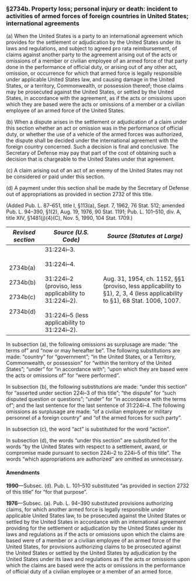 ### §2734b. Property loss; personal injury or death: incident to activities of armed forces of foreign countries in United States; international agreements ###

(a) When the United States is a party to an international agreement which provides for the settlement or adjudication by the United States under its laws and regulations, and subject to agreed pro rata reimbursement, of claims against another party to the agreement arising out of the acts or omissions of a member or civilian employee of an armed force of that party done in the performance of official duty, or arising out of any other act, omission, or occurrence for which that armed force is legally responsible under applicable United States law, and causing damage in the United States, or a territory, Commonwealth, or possession thereof; those claims may be prosecuted against the United States, or settled by the United States, in accordance with the agreement, as if the acts or omissions upon which they are based were the acts or omissions of a member or a civilian employee of an armed force of the United States.

(b) When a dispute arises in the settlement or adjudication of a claim under this section whether an act or omission was in the performance of official duty, or whether the use of a vehicle of the armed forces was authorized, the dispute shall be decided under the international agreement with the foreign country concerned. Such a decision is final and conclusive. The Secretary of Defense may pay that part of the cost of obtaining such a decision that is chargeable to the United States under that agreement.

(c) A claim arising out of an act of an enemy of the United States may not be considered or paid under this section.

(d) A payment under this section shall be made by the Secretary of Defense out of appropriations as provided in section 2732 of this title.

(Added Pub. L. 87–651, title I, §113(a), Sept. 7, 1962, 76 Stat. 512; amended Pub. L. 94–390, §1(2), Aug. 19, 1976, 90 Stat. 1191; Pub. L. 101–510, div. A, title XIV, §1481(j)(4)(C), Nov. 5, 1990, 104 Stat. 1709.)

|                      *Revised section*                       |                                                               *Source (U.S. Code)*                                                                |                                               *Source (Statutes at Large)*                                               |
|--------------------------------------------------------------|---------------------------------------------------------------------------------------------------------------------------------------------------|--------------------------------------------------------------------------------------------------------------------------|
|2734b(a)<br/><br/>2734b(b)<br/><br/>2734b(c)<br/><br/>2734b(d)|31:224i–3.<br/><br/>31:224i–4.<br/><br/>31:224i–2 (proviso, less applicability to 31:224i–2).<br/><br/>31:224i–5 (less applicability to 31:224i–2).|Aug. 31, 1954, ch. 1152, §§1 (proviso, less applicability to §1), 2, 3, 4 (less applicability to §1), 68 Stat. 1006, 1007.|

In subsection (a), the following omissions as surplusage are made: “the terms of” and “now or may hereafter be”. The following substitutions are made: “country” for “government”; “in the United States, or a Territory, Commonwealth, or possession” for “within the territory of the United States”; “under” for “in accordance with”; “upon which they are based were the acts or omissions of” for “were performed”.

In subsection (b), the following substitutions are made: “under this section” for “asserted under section 224i–3 of this title”; “the dispute” for “such disputed question or questions”; “under” for “in accordance with the terms of”; and the last sentence for the last sentence of 31:224i–4. The following omissions as surplusage are made: “of a civilian employee or military personnel of a foreign country” and “of the armed forces for such party”.

In subsection (c), the word “act” is substituted for the word “action”.

In subsection (d), the words “under this section” are substituted for the words “by the United States with respect to a settlement, award, or compromise made pursuant to section 224i–2 to 224i–5 of this title”. The words “which appropriations are authorized” are omitted as unnecessary.

#### Amendments ####

**1990**—Subsec. (d). Pub. L. 101–510 substituted “as provided in section 2732 of this title” for “for that purpose”.

**1976**—Subsec. (a). Pub. L. 94–390 substituted provisions authorizing claims, for which another armed force is legally responsible under applicable United States law, to be prosecuted against the United States or settled by the United States in accordance with an international agreement providing for the settlement or adjudication by the United States under its laws and regulations as if the acts or omissions upon which the claims are based were of a member or a civilian employee of an armed force of the United States, for provisions authorizing claims to be prosecuted against the United States or settled by the United States by adjudication by the United States under its laws and regulations as if the acts or omissions upon which the claims are based were the acts or omissions in the performance of official duty of a civilian employee or a member of an armed force.
